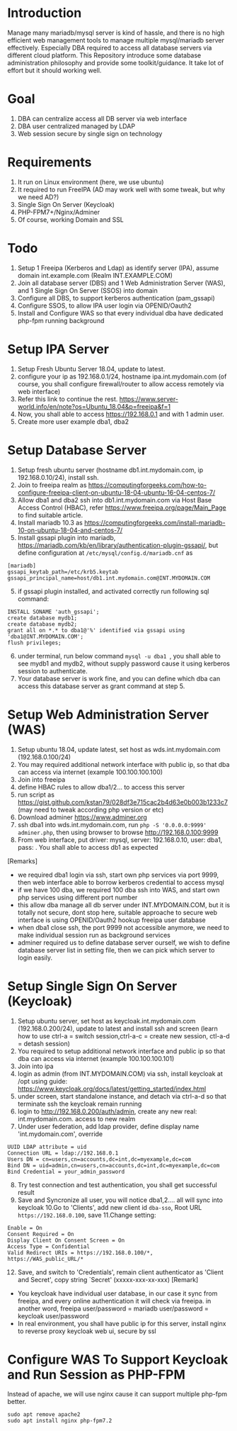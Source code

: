 Introduction
============
Manage many mariadb/mysql server is kind of hassle, and there is no high efficient web management tools to manage multiple mysql/mariadb server effectively. Especially DBA required to access all database servers via different cloud platform. This Repository introduce some database administration philosophy and provide some toolkit/guidance. It take lot of effort but it should working well.

Goal
====
1. DBA can centralize access all DB server via web interface
2. DBA user centralized managed by LDAP
3. Web session secure by single sign on technology


Requirements
============
1. It run on Linux environment (here, we use ubuntu)
2. It required to run FreeIPA (AD may work well with some tweak, but why we need AD?)
3. Single Sign On Server (Keycloak)
4. PHP-FPM7+/Nginx/Adminer
5. Of course, working Domain and SSL

Todo
========
1. Setup 1 Freeipa (Kerberos and Ldap) as identify server (IPA), assume domain int.example.com (Realm INT.EXAMPLE.COM)
2. Join all database server (DBS) and 1 Web Administration Server (WAS), and 1 Single Sign On Server (SSOS) into domain
3. Configure all DBS, to support kerberos authentication (pam_gssapi)
4. Configure SSOS, to allow IPA user login via OPENID/Oauth2
5. Install and Configure WAS so that every individual dba have dedicated php-fpm running background

Setup IPA Server
================
1. Setup Fresh Ubuntu Server 18.04, update to latest.
2. configure your ip as 192.168.0.1/24, hostname ipa.int.mydomain.com (of course, you shall configure firewall/router to allow access remotely via web interface)
3. Refer this link to continue the rest. https://www.server-world.info/en/note?os=Ubuntu_18.04&p=freeipa&f=1
4. Now, you shall able to access https://192.168.0.1 and with 1 admin user.
5. Create more user example dba1, dba2

Setup Database Server
=====================
1. Setup fresh ubuntu server (hostname db1.int.mydomain.com, ip 192.168.0.10/24), install ssh.
2. Join to freeipa realm as https://computingforgeeks.com/how-to-configure-freeipa-client-on-ubuntu-18-04-ubuntu-16-04-centos-7/
3. Allow dba1 and dba2 ssh into db1.int.mydomain.com via Host Base Access Control (HBAC), refer https://www.freeipa.org/page/Main_Page to find suitable article.
3. Install mariadb 10.3 as https://computingforgeeks.com/install-mariadb-10-on-ubuntu-18-04-and-centos-7/
4. Install gssapi plugin into mariadb, https://mariadb.com/kb/en/library/authentication-plugin-gssapi/, but define configuration at `/etc/mysql/config.d/mariadb.cnf` as 
```
[mariadb]
gssapi_keytab_path=/etc/krb5.keytab
gssapi_principal_name=host/db1.int.mydomain.com@INT.MYDOMAIN.COM
```
5. if gssapi plugin installed, and activated correctly run following sql command:
```
INSTALL SONAME 'auth_gssapi';
create database mydb1;
create database mydb2;
grant all on *.* to dba1@'%' identified via gssapi using 'dba1@INT.MYDOMAIN.COM';
flush privileges;
```
6. under terminal, run below command `mysql -u dba1 `, you shall able to see mydb1 and mydb2, without supply password cause it using kerberos session to authenticate.
7. Your database server is work fine, and you can define which dba can access this database server as grant command at step 5.


Setup Web Administration Server (WAS)
=====================================
1. Setup ubuntu 18.04, update latest, set host as wds.int.mydomain.com (192.168.0.100/24)
2. You may required additional network interface with public ip, so that dba can access via internet (example 100.100.100.100)
3. Join into freeipa
4. define HBAC rules to allow dba1/2... to access this server
5. run script as https://gist.github.com/kstan79/028df3e715cac2b4d63e0b003b1233c7 (may need to tweak according php version or etc)
6. Download adminer https://www.adminer.org
7. ssh dba1 into wds.int.mydomain.com, run `php -S '0.0.0.0:9999' adminer.php`, then using browser to browse http://192.168.0.100:9999
8. From web interface, put driver: mysql, server: 192.168.0.10, user: dba1, pass: <any u wish>. You shall able to access db1 as expected

[Remarks]
* we required dba1 login via ssh, start own php services via port 9999, then web interface able to borrow kerberos credential to access mysql
* if we have 100 dba, we required 100 dba ssh into WAS, and start own php services using different port number
* this allow dba manage all db server under INT.MYDOMAIN.COM, but it is totally not secure, dont stop here, suitable approache to secure web interface is using OPENID/Oauth2 hookup freeipa user database
* when dba1 close ssh, the port 9999 not accessible anymore, we need to make individual session run as background services
* adminer required us to define database server ourself, we wish to define database server list in setting file, then we can pick which server to login easily.



Setup Single Sign On Server (Keycloak)
==================================
1. Setup ubuntu server, set host as keycloak.int.mydomain.com (192.168.0.200/24), update to latest and install ssh and screen (learn how to use ctrl-a = switch session,ctrl-a-c = create new session, ctl-a-d = detash session)
2. You required to setup additional network interface and public ip so that dba can access via internet (example 100.100.100.101)
3. Join into ipa
4. login as admin (from INT.MYDOMAIN.COM) via ssh, install keycloak at /opt using guide: https://www.keycloak.org/docs/latest/getting_started/index.html
5. under screen, start standalone instance, and detach via ctrl-a-d so that terminate ssh the keycloak remain running
6. login to http://192.168.0.200/auth/admin, create any new real: int.mydomain.com. access to new realm
7. Under user federation, add ldap provider, define display name 'int.mydomain.com', override 
```
UUID LDAP attribute = uid
Connection URL = ldap://192.168.0.1 
Users DN = cn=users,cn=accounts,dc=int,dc=myexample,dc=com
Bind DN = uid=admin,cn=users,cn=accounts,dc=int,dc=myexample,dc=com
Bind Credential = your_admin_password
```
8. Try test connection and test authentication, you shall get successful result
9. Save and Syncronize all user, you will notice dba1,2.... all will sync into keycloak
10.Go to 'Clients', add new client id `dba-sso`, Root URL  `https://192.168.0.100`, save
11.Change setting:
```
Enable = On
Consent Required = On
Display Client On Consent Screen = On
Access Type = Confidential
Valid Redirect URIs = https://192.168.0.100/*, https://WAS_public_URL/*
```
12. Save, and switch to 'Credentials', remain client authenticator as 'Client and Secret', copy string `Secret' (xxxxx-xxx-xx-xxx)
[Remark]
* You keycloak have individual user database, in our case it sync from freeipa, and every online authentication it will check via freeipa. in another word, freeipa user/password = mariadb user/password = keycloak user/password
* In real environment, you shall have public ip for this server, install nginx to reverse proxy keycloak web ui, secure by ssl

Configure WAS To Support Keycloak and Run Session as PHP-FPM
==================================
Instead of apache, we will use nginx cause it can support multiple php-fpm better.
```
sudo apt remove apache2
sudo apt install nginx php-fpm7.2 
```
